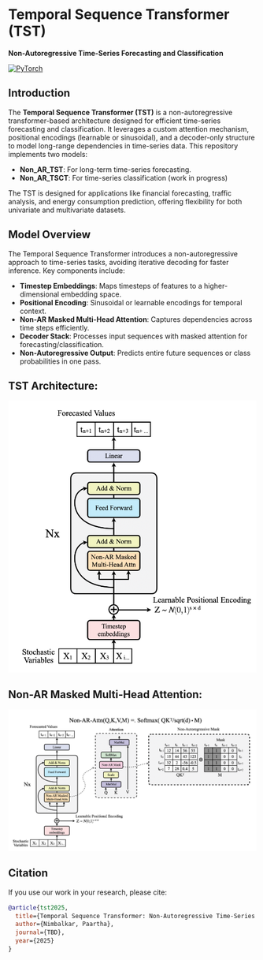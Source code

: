 # Temporal Sequence Transformer (TST)

**Non-Autoregressive Time-Series Forecasting and Classification**

[![PyTorch](https://img.shields.io/badge/PyTorch-%23EE4C2C.svg?logo=PyTorch&logoColor=white)](https://pytorch.org/)

## Introduction

The **Temporal Sequence Transformer (TST)** is a non-autoregressive transformer-based architecture designed for efficient time-series forecasting and classification. It leverages a custom attention mechanism, positional encodings (learnable or sinusoidal), and a decoder-only structure to model long-range dependencies in time-series data. This repository implements two models:

- **Non_AR_TST**: For long-term time-series forecasting.
- **Non_AR_TSCT**: For time-series classification (work in progress)

The TST is designed for applications like financial forecasting, traffic analysis, and energy consumption prediction, offering flexibility for both univariate and multivariate datasets.

## Model Overview

The Temporal Sequence Transformer introduces a non-autoregressive approach to time-series tasks, avoiding iterative decoding for faster inference. Key components include:

- **Timestep Embeddings**: Maps timesteps of features to a higher-dimensional embedding space.
- **Positional Encoding**: Sinusoidal or learnable encodings for temporal context.
- **Non-AR Masked Multi-Head Attention**: Captures dependencies across time steps efficiently.
- **Decoder Stack**: Processes input sequences with masked attention for forecasting/classification.
- **Non-Autoregressive Output**: Predicts entire future sequences or class probabilities in one pass.

## TST Architecture:

<img src="figures/tstarchitecture.png" alt="TST Architecture" width="600">

## Non-AR Masked Multi-Head Attention:

![TST Architecture](figures/nonarattn.png)

## Citation

If you use our work in your research, please cite:

```bibtex
@article{tst2025,
  title={Temporal Sequence Transformer: Non-Autoregressive Time-Series Forecasting and Classification},
  author={Nimbalkar, Paartha},
  journal={TBD},
  year={2025}
}

